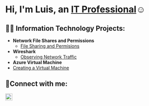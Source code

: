 <h1>Hi, I'm Luis, an <a href=https://www.linkedin.com/in/luis-torres-a962ab279/>IT Professional</a>☺</h1>

<h2>👨‍💻 Information Technology Projects:</h2>

- <b>Network File Shares and Permissions</b>
  - [File Sharing and Permisions](https://github.com/LuisTorres262/Network-File-Shares-and-Permissions)
- <b>Wireshark</b>
  - [Observing Network Traffic](https://github.com/LuisTorres262/Wireshark-Lab)
 - <b>Azure Virtual Machine</b>
  - [Creating a Virtual Machine](https://github.com/LuisTorres262/Creating-a-Virtual-Machine)

<h2>🤳Connect with me:</h2>

[<img align="left" alt="Josh | LinkedIn" width="22px" src="https://cdn.jsdelivr.net/npm/simple-icons@v3/icons/linkedin.svg" />][linkedin]


[linkedin]: https://www.linkedin.com/in/luis-torres-a962ab279/
